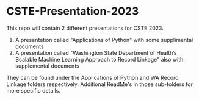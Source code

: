 # CSTE-Presentation-2023

This repo will contain 2 different presentations for CSTE 2023.

1. A presentation called "Applications of Python" with some supplimental documents
2. A presentation called "Washington State Department of Health’s Scalable Machine Learning Approach to Record Linkage" also with supplemental documents

They can be found under the Applications of Python and WA Record Linkage folders respectively.
Additional ReadMe's in those sub-folders for more specific details.
